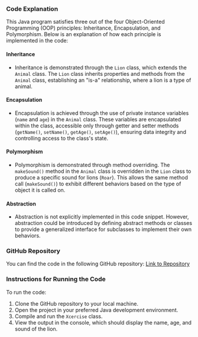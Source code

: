 ### Code Explanation

This Java program satisfies three out of the four Object-Oriented Programming (OOP) principles: Inheritance, Encapsulation, and Polymorphism. Below is an explanation of how each principle is implemented in the code:

#### Inheritance
- Inheritance is demonstrated through the `Lion` class, which extends the `Animal` class. The `Lion` class inherits properties and methods from the `Animal` class, establishing an "is-a" relationship, where a lion is a type of animal.

#### Encapsulation
- Encapsulation is achieved through the use of private instance variables (`name` and `age`) in the `Animal` class. These variables are encapsulated within the class, accessible only through getter and setter methods (`getName()`, `setName()`, `getAge()`, `setAge()`), ensuring data integrity and controlling access to the class's state.

#### Polymorphism
- Polymorphism is demonstrated through method overriding. The `makeSound()` method in the `Animal` class is overridden in the `Lion` class to produce a specific sound for lions (`Roar`). This allows the same method call (`makeSound()`) to exhibit different behaviors based on the type of object it is called on.

#### Abstraction
- Abstraction is not explicitly implemented in this code snippet. However, abstraction could be introduced by defining abstract methods or classes to provide a generalized interface for subclasses to implement their own behaviors.

### GitHub Repository

You can find the code in the following GitHub repository: [Link to Repository](https://github.com/Qyuzet/Data-Structure/blob/master/src/Xcercise.java)

### Instructions for Running the Code

To run the code:

1. Clone the GitHub repository to your local machine.
2. Open the project in your preferred Java development environment.
3. Compile and run the `Xcercise` class.
4. View the output in the console, which should display the name, age, and sound of the lion.

